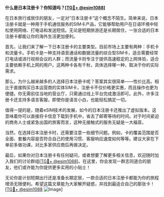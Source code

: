 **什么是日本注册卡？你知道吗？[[TG💪+ @esim1088](https://t.me/s/esim1088)]**

在日本旅行或居住的朋友，一定对“日本注册卡”这个概念不陌生。简单来说，日本注册卡就是一种用于手机通信服务的SIM卡产品，它能够帮助用户在日语环境中轻松使用网络、打电话和发送短信。无论是短期旅游还是长期居住，一张合适的日本注册卡都能让你的海外生活更加便利。

首先，让我们来了解一下日本注册卡的主要类型。目前市场上主要有两种：手机卡和流量卡。手机卡是一种支持语音通话和数据流量的综合型SIM卡，适合需要经常打电话或进行视频会议的人群；而流量卡则专注于提供高速稳定的上网体验，适合主要依赖手机上网的用户。这两种卡各有千秋，具体选择哪一种，取决于你的实际需求。

那么，为什么越来越多的人选择日本注册卡呢？答案其实很简单——性价比高。相比于直接购买日本运营商的实体SIM卡，注册卡不仅价格更实惠，而且操作也更为便捷。你无需前往当地的营业厅，只需通过线上平台完成激活即可。此外，许多注册卡还支持多语言客服，即使你是语言小白，也能轻松搞定一切。

值得一提的是，随着eSIM技术的发展，如今的日本注册卡还推出了虚拟版本。这意味着你可以直接将卡信息下载到手机中，省去了邮寄等待的时间。对于时间紧迫的商务人士或紧急出国的旅客而言，这种无接触式的服务无疑是一大福音。

当然，在选择日本注册卡时，还需要注意一些细节问题。例如，卡的覆盖范围是否全面、套餐内容是否符合自己的使用习惯、客服响应速度如何等等。建议大家在下单前多做功课，对比多家供应商后再做决定。

最后，如果你对日本注册卡有任何疑问，或者想要了解更多相关信息，欢迎随时加入我们的讨论群组[[TG💪+ @esim1088](https://t.me/s/esim1088)]。在这里，你会发现一群志同道合的朋友，他们或许能为你提供更多实用的小贴士！

无论你是计划短期出行还是准备长期定居，一款合适的日本注册卡都能为你的旅程增添无限便利。希望这篇文章能为大家解开疑惑，并找到最适合自己的那张卡！[[TG💪+ @esim1088](https://t.me/s/esim1088) ![Image](https://i.postimg.cc/4NQfJmqS/Snipaste-2025-05-13-00-14-12.png)]